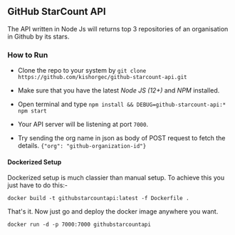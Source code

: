 ## GitHub StarCount API 

The API written in Node Js will returns top 3 repositories of an organisation in Github by its
stars.

### How to Run

- Clone the repo to your system by `git clone https://github.com/kishorgec/github-starcount-api.git`

- Make sure that you have the latest _Node JS (12+)_ and _NPM_ installed.

- Open terminal and type `npm install && DEBUG=github-starcount-api:* npm start`

- Your API server will be listening at port `7000`.

- Try sending the org name in json as body of POST request to fetch the details. `{"org": "github-organization-id"}`

#### Dockerized Setup

Dockerized setup is much classier than manual setup. To achieve this you just have to do this:-

```shell
docker build -t githubstarcountapi:latest -f Dockerfile .
```

That's it. Now just go and deploy the docker image anywhere you want.

```shell
docker run -d -p 7000:7000 githubstarcountapi
```

